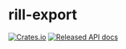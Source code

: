 # rill-export

[![Crates.io][crates-badge]][crates-url]
[![Released API docs][docs-badge]][docs-url]

[crates-badge]: https://img.shields.io/crates/v/rill-export.svg
[crates-url]: https://crates.io/crates/rill-export
[docs-badge]: https://docs.rs/rill-export/badge.svg
[docs-url]: https://docs.rs/rill-export
